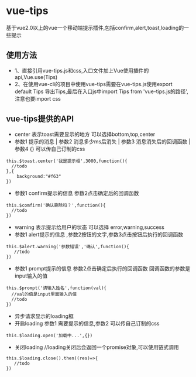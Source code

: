 # vue-tips
基于vue2.0以上的vue一个移动端提示插件,包括confirm,alert,toast,loading的一些提示
## 使用方法 
* 1、直接引用vue-tips.js和css,入口文件加上Vue使用插件的api,Vue.use(Tips)
* 2、在使用vue-cli的项目中使用vue-tips需要在vue-tips.js使用export default Tips 导出Tips,最后在入口js中import Tips from 'vue-tips.js的路径',注意也要import css

## vue-tips提供的API
* center 表示toast需要显示的地方 可以选择bottom,top,center
* 参数1 提示的消息 | 参数2 消息多少ms后消失 |  参数3 消息消失后的回调函数 | 参数4 {} 可以传自己订制的css
```
this.$toast.center('我是提示框',3000,function(){
  //todo
},{
    background:"#f63"
})
```
* 参数1 confirm提示的信息 参数2点击确定后的回调函数
```
this.$comfirm('确认删除吗？',function(){
  //todo
})
```
* warning 表示提示给用户的状态 可以选择 error,warning,success
* 参数1 alert提示的信息 ,参数2按钮的文字,参数3点击按钮后执行的回调函数
```
this.$alert.warning('参数错误','确认',function(){
   //todo
})
```
* 参数1 prompt提示的信息 参数2点击确定后执行的回调函数 回调函数的参数是input输入的值

```
this.$prompt('请输入姓名',function(val){
  //val的值是input里面输入的值
  //todo
})
```

* 异步请求显示的loading框
* 开启loading 参数1 需要提示的信息,参数2 可以传自己订制的css
```
this.$loading.open('加载中...',{})
```
* 关闭loading  //loading关闭后会返回一个promise对象,可以使用链式调用

```
this.$loading.close().then((res)=>{
   //todo
})
```
